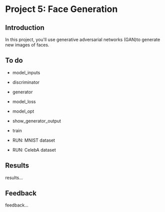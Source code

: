 # Project 5: Face Generation

## Introduction

In this project, you'll use generative adversarial networks (GAN)to generate new images of faces.

## To do

- model_inputs
- discriminator
- generator
- model_loss
- model_opt
- show_generator_output
- train

- RUN: MNIST  dataset
- RUN: CelebA dataset

## Results

results...

## Feedback

feedback...